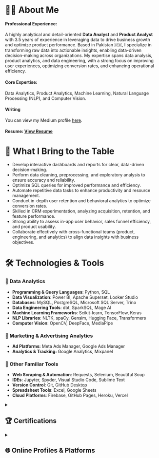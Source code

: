 # 👩‍💻 About Me

#### Professional Experience:

A highly analytical and detail-oriented **Data Analyst** and **Product Analyst** with 3.5 years of experience in leveraging data to drive business growth and optimize product performance. Based in Pakistan 🇵🇰, I specialize in transforming raw data into actionable insights, enabling data-driven decision-making across organizations. My expertise spans data analysis, product analytics, and data engineering, with a strong focus on improving user experiences, optimizing conversion rates, and enhancing operational efficiency.

####  Core Expertise:

Data Analytics, Product Analytics, Machine Learning, Natural Language Processing (NLP), and Computer Vision.

####  Writing 

You can view my Medium profile [here](https://medium.com/@hanifa.elahi).

####  Resume: [View Resume]()

# 🚀 What I Bring to the Table

- Develop interactive dashboards and reports for clear, data-driven decision-making.
- Perform data cleaning, preprocessing, and exploratory analysis to ensure accuracy and reliability.
- Optimize SQL queries for improved performance and efficiency.
- Automate repetitive data tasks to enhance productivity and resource management.
- Conduct in-depth user retention and behavioral analytics to optimize conversion rates.
- Skilled in CRM experimentation, analyzing acquisition, retention, and feature performance.
- Strong ability to assess in-app user behavior, sales funnel efficiency, and product usability.
- Collaborate effectively with cross-functional teams (product, engineering, and analytics) to align data insights with business objectives.

# 🛠️ Technologies & Tools

### 🔹 **Data Analytics**
- **Programming & Query Languages**: Python, SQL  
- **Data Visualization**: Power BI, Apache Superset, Looker Studio 
- **Databases**: MySQL, PostgreSQL, Microsoft SQL Server, Trino  
- **Data Engineering Tools**: dbt, SparkSQL, Mage AI  
- **Machine Learning Frameworks**: Scikit-learn, TensorFlow, Keras  
- **NLP Libraries**: NLTK, spaCy, Gensim, Hugging Face, Transformers  
- **Computer Vision**: OpenCV, DeepFace, MediaPipe

### 🔹 Marketing & Advertising Analytics
- **Ad Platforms:** Meta Ads Manager, Google Ads Manager
- **Analytics & Tracking:** Google Analytics, Mixpanel

### 🔹  **Other Familiar Tools**
- **Web Scraping & Automation**: Requests, Selenium, Beautiful Soup  
- **IDEs**: Jupyter, Spyder, Visual Studio Code, Sublime Text  
- **Version Control**: Git, GitHub Desktop  
- **Spreadsheet Tools**: Excel, Google Sheets  
- **Cloud Platforms**: Firebase, GitHub Pages, Heroku, Vercel  

<details>
<summary><h2>🏆 Certifications</h2></summary>

#### 📜 Professional Certifications  
- [AI for Everyone](https://coursera.org/share/14973b60d5475ceb15b3e94cf742f73f)  
- [Working with BigQuery](https://coursera.org/share/c1e4635f269bc98d47c382a570c74871)  
- [Marketing Analytics Dashboard in Data Studio](https://www.coursera.org/account/accomplishments/verify/GGRYKD2V3XB3)  

#### 📊 Data Science & AI  
- [Data Science with Python](https://github.com/HanifaElahi/Certificates/blob/main/Data%20Science%20with%20Python.pdf)  
- [Data Science Foundations](https://olympus.mygreatlearning.com/courses/13680/certificate)  
- [Cleaning Data with Generative AI](https://github.com/HanifaElahi/Certificates/blob/main/Cleaning%20Data%20with%20Generative%20AI.pdf)  
- [Large Language Models (LLMs) Concepts](https://github.com/HanifaElahi/Certificates/blob/main/Large%20Language%20Models%20(LLMs)%20Concepts%20certificate.pdf)  

#### 🛠️ Databases & Strategy  
- [Neo4j Overview](https://github.com/HanifaElahi/Certificates/blob/main/neo4j_Certificate_1.pdf)  
- [Building a Go-To-Market Strategy](https://github.com/HanifaElahi/Certificates/blob/main/Building%20a%20Go-To-Market%20Strategy.pdf)  

#### 💻 Programming Languages  
- [SQL (Basic)](https://www.hackerrank.com/certificates/6cbcdd3b0549)  
- [SQL (Intermediate)](https://www.hackerrank.com/certificates/f9ffaeb5dc17)  
- [SQL (Advanced)](https://www.hackerrank.com/certificates/1fd42deaac89)  
- [Python (Basic)](https://www.hackerrank.com/certificates/d6679de301f0)  

</details>

<details>
<summary><h2>🌐 Online Profiles & Platforms</h2></summary>

<p align="center">
      <a href="https://linkedin.com/in/hanifa-elahi-98570a197/"><img alt="LinkedIn" src="https://img.shields.io/badge/linkedin-%230077B5.svg?style=for-the-badge&logo=linkedin&logoColor=white"></a>
      <a href="https://www.hackerrank.com/hanifa_elahi"><img alt="kaggle" src="https://img.shields.io/badge/-Hackerrank-2EC866?style=for-the-badge&logo=HackerRank&logoColor=white"></a>
      <a href="https://kaggle.com/hanifaelahi"><img alt="kaggle" src="https://img.shields.io/badge/Kaggle-4A154B?style=for-the-badge&logo=kaggle&logoColor=white"></a>
      <a href="https://replit.com/@HanifaElahi?path="><img alt="kaggle" src="https://img.shields.io/badge/Replit-%23F7A41D?style=for-the-badge&logo=Replit&logoColor=white"></a>
</p>

</details>

